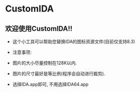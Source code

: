 # CustomIDA
## 欢迎使用CustomIDA!!
 - 这个小工具可以帮助您替换IDA的图标资源文件(目前仅支持8.3)

- 注意事项:
 - 图片的大小尽量控制在128K以内.
 - 图片的尺寸最好是等比例(程序会自动进行裁剪).
 - 选择IDA.app即可, 不用选择IDA64.app
